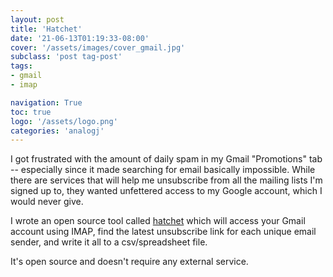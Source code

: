 ```yaml
---
layout: post
title: 'Hatchet'
date: '21-06-13T01:19:33-08:00'
cover: '/assets/images/cover_gmail.jpg'
subclass: 'post tag-post'
tags:
- gmail
- imap

navigation: True
toc: true
logo: '/assets/logo.png'
categories: 'analogj'
---
```


I got frustrated with the amount of daily spam in my Gmail "Promotions" tab -- especially since it made searching for 
email basically impossible. While there are services that will help me unsubscribe from all the mailing lists I'm signed 
up to, they wanted unfettered access to my Google account, which I would never give.

I wrote an open source tool called [hatchet](https://github.com/AnalogJ/hatchet) which will access your Gmail account 
using IMAP, find the latest unsubscribe link for each unique email sender, and write it all to a csv/spreadsheet file.

It's open source and doesn't require any external service. 

<div class="github-widget" data-repo="AnalogJ/hatchet"></div>
